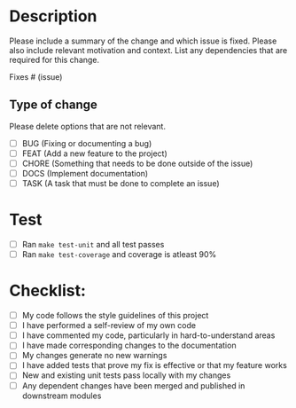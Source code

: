 # Description

Please include a summary of the change and which issue is fixed. Please also include relevant motivation and context. List any dependencies that are required for this change.

Fixes # (issue)

## Type of change

Please delete options that are not relevant.

- [ ] BUG (Fixing or documenting a bug)
- [ ] FEAT (Add a new feature to the project)
- [ ] CHORE (Something that needs to be done outside of the issue)
- [ ] DOCS (Implement documentation)
- [ ] TASK (A task that must be done to complete an issue)

# Test

- [ ] Ran `make test-unit` and all test passes
- [ ] Ran `make test-coverage` and coverage is atleast 90%

# Checklist:

- [ ] My code follows the style guidelines of this project
- [ ] I have performed a self-review of my own code
- [ ] I have commented my code, particularly in hard-to-understand areas
- [ ] I have made corresponding changes to the documentation
- [ ] My changes generate no new warnings
- [ ] I have added tests that prove my fix is effective or that my feature works
- [ ] New and existing unit tests pass locally with my changes
- [ ] Any dependent changes have been merged and published in downstream modules